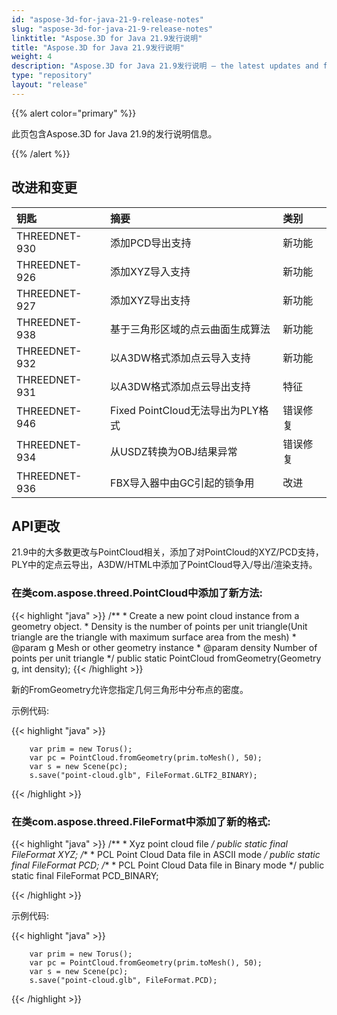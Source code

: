 ```yaml
---
id: "aspose-3d-for-java-21-9-release-notes"
slug: "aspose-3d-for-java-21-9-release-notes"
linktitle: "Aspose.3D for Java 21.9发行说明"
title: "Aspose.3D for Java 21.9发行说明"
weight: 4
description: "Aspose.3D for Java 21.9发行说明 – the latest updates and fixes."
type: "repository"
layout: "release"
---
```

{{% alert color="primary" %}}

此页包含Aspose.3D for Java 21.9的发行说明信息。

{{% /alert %}}
## **改进和变更**

|**钥匙**|**摘要**|**类别**|
|:- |:- |:- |
|THREEDNET-930 |添加PCD导出支持|新功能|
|THREEDNET-926 |添加XYZ导入支持|新功能|
|THREEDNET-927 |添加XYZ导出支持|新功能|
|THREEDNET-938 |基于三角形区域的点云曲面生成算法|新功能|
|THREEDNET-932 |以A3DW格式添加点云导入支持|新功能|
|THREEDNET-931 |以A3DW格式添加点云导出支持|特征|
|THREEDNET-946 |Fixed PointCloud无法导出为PLY格式|错误修复|
|THREEDNET-934 |从USDZ转换为OBJ结果异常|错误修复|
|THREEDNET-936 |FBX导入器中由GC引起的锁争用|改进|


## API更改 ##


21.9中的大多数更改与PointCloud相关，添加了对PointCloud的XYZ/PCD支持，PLY中的定点云导出，A3DW/HTML中添加了PointCloud导入/导出/渲染支持。


### 在类com.aspose.threed.PointCloud中添加了新方法:

{{< highlight "java" >}}
    /**
     * Create a new point cloud instance from a geometry object.
     * Density is the number of points per unit triangle(Unit triangle are the triangle with maximum surface area from the mesh)
     * @param g Mesh or other geometry instance
     * @param density Number of points per unit triangle
     */
    public static PointCloud fromGeometry(Geometry g, int density);
{{< /highlight >}}


新的FromGeometry允许您指定几何三角形中分布点的密度。

示例代码:

{{< highlight "java" >}}

        var prim = new Torus();
        var pc = PointCloud.fromGeometry(prim.toMesh(), 50);
        var s = new Scene(pc);
        s.save("point-cloud.glb", FileFormat.GLTF2_BINARY);

{{< /highlight >}}


### 在类com.aspose.threed.FileFormat中添加了新的格式:

{{< highlight "java" >}}
    /**
     * Xyz point cloud file
     */
    public static final FileFormat XYZ;
    /**
     * PCL Point Cloud Data file in ASCII mode
     */
    public static final FileFormat PCD;
    /**
     * PCL Point Cloud Data file in Binary mode
     */
    public static final FileFormat PCD_BINARY;

{{< /highlight >}}


示例代码:

{{< highlight "java" >}}

        var prim = new Torus();
        var pc = PointCloud.fromGeometry(prim.toMesh(), 50);
        var s = new Scene(pc);
        s.save("point-cloud.glb", FileFormat.PCD);

{{< /highlight >}}